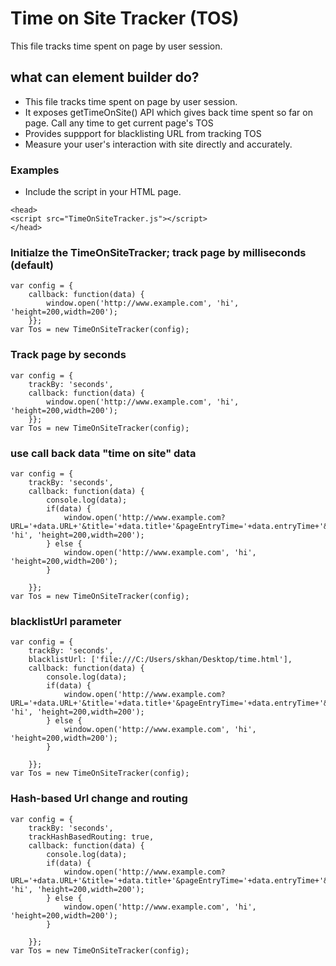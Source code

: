 # Time on Site Tracker (TOS)
This file tracks time spent on page by user session.

## what can element builder do?
 * This file tracks time spent on page by user session.
 * It exposes getTimeOnSite() API which gives back time spent so far on page. Call any time to get current page's TOS
 * Provides suppport for blacklisting URL from tracking TOS
 * Measure your user's interaction with site directly and accurately.

### Examples
* Include the script in your HTML page.

```
<head>
<script src="TimeOnSiteTracker.js"></script>
</head>
```

### Initialze the TimeOnSiteTracker; track page by milliseconds (default)
```
var config = {
	callback: function(data) {
		window.open('http://www.example.com', 'hi', 'height=200,width=200');
	}};
var Tos = new TimeOnSiteTracker(config);
```

### Track page by seconds
```
var config = {
	trackBy: 'seconds', 
	callback: function(data) {
		window.open('http://www.example.com', 'hi', 'height=200,width=200');
	}};
var Tos = new TimeOnSiteTracker(config);
```

### use call back data "time on site" data
```
var config = {
	trackBy: 'seconds', 
	callback: function(data) {
		console.log(data);
		if(data) {
			window.open('http://www.example.com?URL='+data.URL+'&title='+data.title+'&pageEntryTime='+data.entryTime+'&pageExitTime='+data.exitTime+'&timeOnSite='+data.timeOnPage, 'hi', 'height=200,width=200');
		} else {
			window.open('http://www.example.com', 'hi', 'height=200,width=200');
		}
		
	}};
var Tos = new TimeOnSiteTracker(config);
```

### blacklistUrl parameter
```
var config = {
	trackBy: 'seconds',
	blacklistUrl: ['file:///C:/Users/skhan/Desktop/time.html'],
	callback: function(data) {
		console.log(data);
		if(data) {
			window.open('http://www.example.com?URL='+data.URL+'&title='+data.title+'&pageEntryTime='+data.entryTime+'&pageExitTime='+data.exitTime+'&timeOnSite='+data.timeOnPage, 'hi', 'height=200,width=200');
		} else {
			window.open('http://www.example.com', 'hi', 'height=200,width=200');
		}
		
	}};
var Tos = new TimeOnSiteTracker(config);
```

### Hash-based Url change and routing
```
var config = {
	trackBy: 'seconds',
	trackHashBasedRouting: true, 
	callback: function(data) {
		console.log(data);
		if(data) {
			window.open('http://www.example.com?URL='+data.URL+'&title='+data.title+'&pageEntryTime='+data.entryTime+'&pageExitTime='+data.exitTime+'&timeOnSite='+data.timeOnPage, 'hi', 'height=200,width=200');
		} else {
			window.open('http://www.example.com', 'hi', 'height=200,width=200');
		}
		
	}};
var Tos = new TimeOnSiteTracker(config);
```
